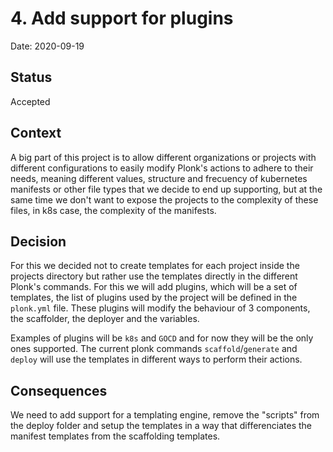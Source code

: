 # 4. Add support for plugins

Date: 2020-09-19

## Status

Accepted

## Context

A big part of this project is to allow different organizations or projects with different configurations to easily modify Plonk's actions to 
adhere to their needs, meaning different values, structure and frecuency of kubernetes manifests or other file types that we decide to end up supporting, but at the same time we don't want to expose the projects to the complexity of these files, in k8s case, the complexity of the manifests.

## Decision

For this we decided not to create templates for each project inside the projects directory but rather use the templates directly in the different Plonk's commands. For this we will add plugins, which will be a set of templates, the list of plugins used by the project will be defined in the `plonk.yml` file. These plugins will modify the behaviour of 3 components, the scaffolder, the deployer and the variables. 

Examples of plugins will be `k8s` and `GOCD` and for now they will be the only ones supported. The current plonk commands `scaffold`/`generate` and `deploy` will use the templates in different ways to perform their actions.

## Consequences

We need to add support for a templating engine, remove the "scripts" from the deploy folder and setup the templates in a way that differenciates the manifest templates from the scaffolding templates.
